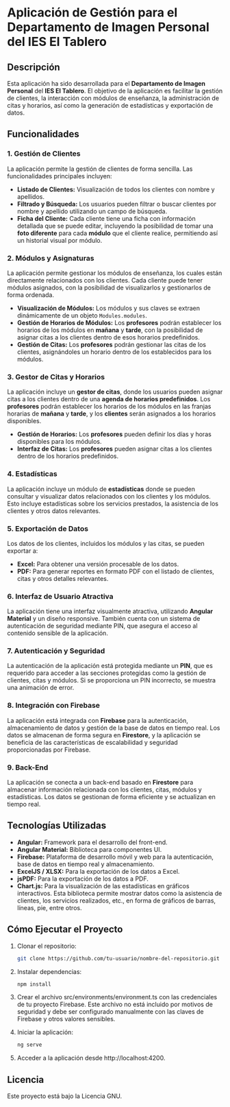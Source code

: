 # Aplicación de Gestión para el Departamento de Imagen Personal del IES El Tablero

## Descripción

Esta aplicación ha sido desarrollada para el **Departamento de Imagen Personal** del **IES El Tablero**. El objetivo de la aplicación es facilitar la gestión de clientes, la interacción con módulos de enseñanza, la administración de citas y horarios, así como la generación de estadísticas y exportación de datos.

## Funcionalidades

### 1. **Gestión de Clientes**
La aplicación permite la gestión de clientes de forma sencilla. Las funcionalidades principales incluyen:
- **Listado de Clientes:** Visualización de todos los clientes con nombre y apellidos.
- **Filtrado y Búsqueda:** Los usuarios pueden filtrar o buscar clientes por nombre y apellido utilizando un campo de búsqueda.
- **Ficha del Cliente:** Cada cliente tiene una ficha con información detallada que se puede editar, incluyendo la posibilidad de tomar una **foto diferente** para cada **módulo** que el cliente realice, permitiendo así un historial visual por módulo.

### 2. **Módulos y Asignaturas**
La aplicación permite gestionar los módulos de enseñanza, los cuales están directamente relacionados con los clientes. Cada cliente puede tener módulos asignados, con la posibilidad de visualizarlos y gestionarlos de forma ordenada.

- **Visualización de Módulos:** Los módulos y sus claves se extraen dinámicamente de un objeto `Modules.modules`.
- **Gestión de Horarios de Módulos:** Los **profesores** podrán establecer los horarios de los módulos en **mañana** y **tarde**, con la posibilidad de asignar citas a los clientes dentro de esos horarios predefinidos.
- **Gestión de Citas:** Los **profesores** podrán gestionar las citas de los clientes, asignándoles un horario dentro de los establecidos para los módulos.

### 3. **Gestor de Citas y Horarios**
La aplicación incluye un **gestor de citas**, donde los usuarios pueden asignar citas a los clientes dentro de una **agenda de horarios predefinidos**. Los **profesores** podrán establecer los horarios de los módulos en las franjas horarias de **mañana** y **tarde**, y los **clientes** serán asignados a los horarios disponibles.

- **Gestión de Horarios:** Los **profesores** pueden definir los días y horas disponibles para los módulos.
- **Interfaz de Citas:** Los **profesores** pueden asignar citas a los clientes dentro de los horarios predefinidos.

### 4. **Estadísticas**
La aplicación incluye un módulo de **estadísticas** donde se pueden consultar y visualizar datos relacionados con los clientes y los módulos. Esto incluye estadísticas sobre los servicios prestados, la asistencia de los clientes y otros datos relevantes.

### 5. **Exportación de Datos**
Los datos de los clientes, incluidos los módulos y las citas, se pueden exportar a:
- **Excel:** Para obtener una versión procesable de los datos.
- **PDF:** Para generar reportes en formato PDF con el listado de clientes, citas y otros detalles relevantes.

### 6. **Interfaz de Usuario Atractiva**
La aplicación tiene una interfaz visualmente atractiva, utilizando **Angular Material** y un diseño responsive. También cuenta con un sistema de autenticación de seguridad mediante PIN, que asegura el acceso al contenido sensible de la aplicación.

### 7. **Autenticación y Seguridad**
La autenticación de la aplicación está protegida mediante un **PIN**, que es requerido para acceder a las secciones protegidas como la gestión de clientes, citas y módulos. Si se proporciona un PIN incorrecto, se muestra una animación de error.

### 8. **Integración con Firebase**
La aplicación está integrada con **Firebase** para la autenticación, almacenamiento de datos y gestión de la base de datos en tiempo real. Los datos se almacenan de forma segura en **Firestore**, y la aplicación se beneficia de las características de escalabilidad y seguridad proporcionadas por Firebase.

### 9. **Back-End**
La aplicación se conecta a un back-end basado en **Firestore** para almacenar información relacionada con los clientes, citas, módulos y estadísticas. Los datos se gestionan de forma eficiente y se actualizan en tiempo real.
## Tecnologías Utilizadas

- **Angular:** Framework para el desarrollo del front-end.
- **Angular Material:** Biblioteca para componentes UI.
- **Firebase:** Plataforma de desarrollo móvil y web para la autenticación, base de datos en tiempo real y almacenamiento.
- **ExcelJS / XLSX:** Para la exportación de los datos a Excel.
- **jsPDF:** Para la exportación de los datos a PDF.
- **Chart.js:** Para la visualización de las estadísticas en gráficos interactivos. Esta biblioteca permite mostrar datos como la asistencia de clientes, los servicios realizados, etc., en forma de gráficos de barras, líneas, pie, entre otros.

## Cómo Ejecutar el Proyecto

1. Clonar el repositorio:
   ```bash
   git clone https://github.com/tu-usuario/nombre-del-repositorio.git
   ``` 

2. Instalar dependencias:
   ```bash
   npm install
   ``` 

3. Crear el archivo src/environments/environment.ts con las credenciales de tu proyecto Firebase. Este archivo no está incluido por motivos de seguridad y debe ser configurado manualmente con las claves de Firebase y otros valores sensibles.

4. Iniciar la aplicación:
    ```bash
    ng serve
    ``` 

5. Acceder a la aplicación desde http://localhost:4200.

## Licencia
Este proyecto está bajo la Licencia GNU.